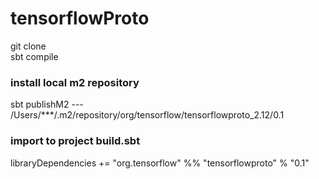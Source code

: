 # tensorflowProto

git clone  
sbt compile
### install local m2 repository
sbt  publishM2
--- /Users/***/.m2/repository/org/tensorflow/tensorflowproto_2.12/0.1
### import to project build.sbt
libraryDependencies += "org.tensorflow" %% "tensorflowproto" % "0.1"
